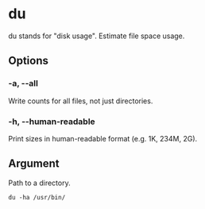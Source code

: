 # du

du stands for "disk usage". Estimate file space usage.

## Options

### -a, --all

Write counts for all files, not just directories.

### -h, --human-readable

Print sizes in human-readable format (e.g. 1K, 234M, 2G).

## Argument

Path to a directory.

```shell
du -ha /usr/bin/
```
